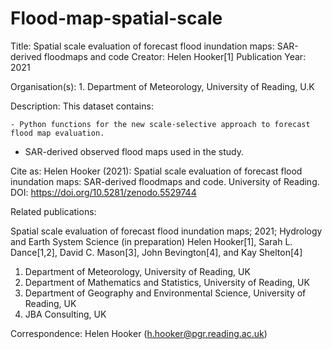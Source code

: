 # Flood-map-spatial-scale

Title: Spatial scale evaluation of forecast flood inundation maps: SAR-derived floodmaps and code
Creator: Helen Hooker[1]
Publication Year: 2021

Organisation(s): 1. Department of Meteorology, University of Reading, U.K 

Description: This dataset contains:

	- Python functions for the new scale-selective approach to forecast flood map evaluation.
  - SAR-derived observed flood maps used in the study. 

Cite as: Helen Hooker (2021): Spatial scale evaluation of forecast flood inundation maps: SAR-derived floodmaps and code. University of Reading. DOI: https://doi.org/10.5281/zenodo.5529744

Related publications:

Spatial scale evaluation of forecast flood inundation maps; 2021; Hydrology and Earth System Science (in preparation)
Helen Hooker[1], Sarah L. Dance[1,2], David C. Mason[3], John Bevington[4], and Kay Shelton[4]

1. Department of Meteorology, University of Reading, UK
2. Department of Mathematics and Statistics, University of Reading, UK
3. Department of Geography and Environmental Science, University of Reading, UK
4. JBA Consulting, UK

Correspondence: Helen Hooker (h.hooker@pgr.reading.ac.uk)
